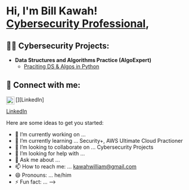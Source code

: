 <h1>Hi, I'm Bill Kawah! <br/><a href="https://github.com/Bigbill-Cyber>Programmer</a>, <a href="https://www.linkedin.com/in/Bigbill-Cyber/">Cybersecurity Professional</a>, </h1>

<h2>👨‍💻 Cybersecurity Projects:</h2>

- <b>Data Structures and Algorithms Practice (AlgoExpert)</b>
  - [Praciting DS & Algos in Python](https://github.com/joshmadakor1/Algorithms-Practice)




<h2> 🤳 Connect with me:</h2>


[<img align="left" alt="JoshMadakor | LinkedIn" width="22px" src="https://cdn.jsdelivr.net/npm/simple-icons@v3/icons/linkedin.svg" />][LinkedIn]



[LinkedIn](https://www.linkedin.com/in/william-kawah-aa77711a2/)

Here are some ideas to get you started:

- 🔭 I’m currently working on ...
- 🌱 I’m currently learning ... Security+, AWS Ultimate Cloud Practioner
- 👯 I’m looking to collaborate on ... Cybersecurity Projects
- 🤔 I’m looking for help with ...
- 💬 Ask me about ...
- 📫 How to reach me: ... kawahwilliam@gmail.com
- 😄 Pronouns: ... he/him
- ⚡ Fun fact: ...
-->
